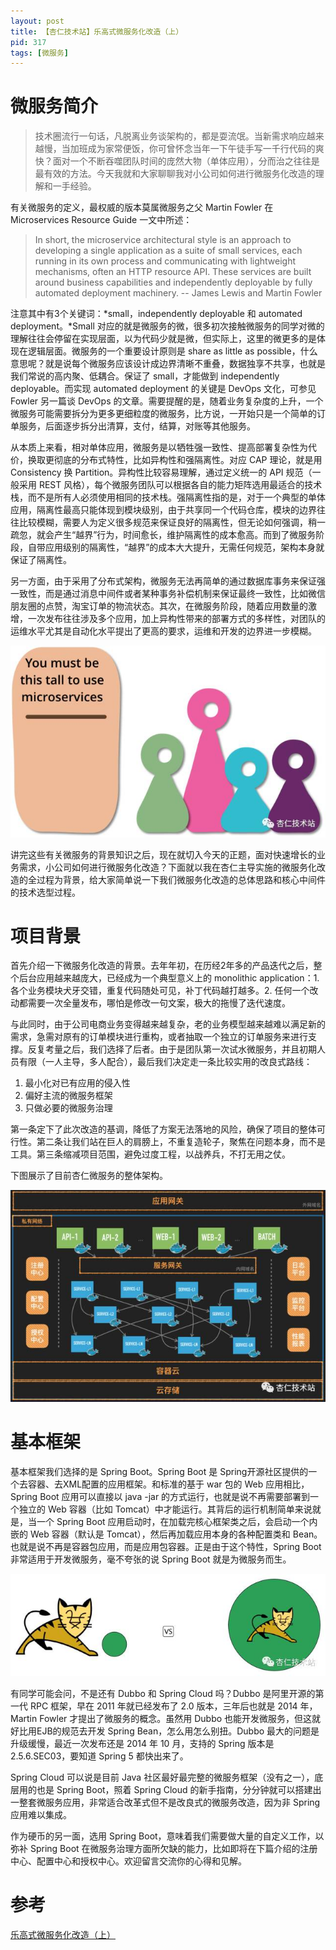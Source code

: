 ```yaml
---
layout: post
title: 【杏仁技术站】乐高式微服务化改造（上） 
pid: 317
tags: [微服务]
---
```


# 微服务简介

> 技术圈流行一句话，凡脱离业务谈架构的，都是耍流氓。当新需求响应越来越慢，当加班成为家常便饭，你可曾怀念当年一下午徒手写一千行代码的爽快？面对一个不断吞噬团队时间的庞然大物（单体应用），分而治之往往是最有效的方法。今天我就和大家聊聊我对小公司如何进行微服务化改造的理解和一手经验。

有关微服务的定义，最权威的版本莫属微服务之父 Martin Fowler 在 Microservices Resource Guide 一文中所述：

> In short, the microservice architectural style is an approach to developing a single application as a suite of small services, each running in its own process and communicating with lightweight mechanisms, often an HTTP resource API. These services are built around business capabilities and independently deployable by fully automated deployment machinery. -- James Lewis and Martin Fowler

注意其中有3个关键词：*small，independently deployable 和 automated deployment。*Small 对应的就是微服务的微，很多初次接触微服务的同学对微的理解往往会停留在实现层面，以为代码少就是微，但实际上，这里的微更多的是体现在逻辑层面。微服务的一个重要设计原则是 share as little as possible，什么意思呢？就是说每个微服务应该设计成边界清晰不重叠，数据独享不共享，也就是我们常说的高内聚、低耦合。保证了 small，才能做到 independently deployable。而实现 automated deployment 的关键是 DevOps 文化，可参见 Fowler 另一篇谈 DevOps 的文章。需要提醒的是，随着业务复杂度的上升，一个微服务可能需要拆分为更多更细粒度的微服务，比方说，一开始只是一个简单的订单服务，后面逐步拆分出清算，支付，结算，对账等其他服务。

从本质上来看，相对单体应用，微服务是以牺牲强一致性、提高部署复杂性为代价，换取更彻底的分布式特性，比如异构性和强隔离性。对应 CAP 理论，就是用 Consistency 换 Partition。异构性比较容易理解，通过定义统一的 API 规范（一般采用 REST 风格），每个微服务团队可以根据各自的能力矩阵选用最适合的技术栈，而不是所有人必须使用相同的技术栈。强隔离性指的是，对于一个典型的单体应用，隔离性最高只能体现到模块级别，由于共享同一个代码仓库，模块的边界往往比较模糊，需要人为定义很多规范来保证良好的隔离性，但无论如何强调，稍一疏忽，就会产生“越界”行为，时间愈长，维护隔离性的成本愈高。而到了微服务阶段，自带应用级别的隔离性，“越界”的成本大大提升，无需任何规范，架构本身就保证了隔离性。

另一方面，由于采用了分布式架构，微服务无法再简单的通过数据库事务来保证强一致性，而是通过消息中间件或者某种事务补偿机制来保证最终一致性，比如微信朋友圈的点赞，淘宝订单的物流状态。其次，在微服务阶段，随着应用数量的激增，一次发布往往涉及多个应用，加上异构性带来的部署方式的多样性，对团队的运维水平尤其是自动化水平提出了更高的要求，运维和开发的边界进一步模糊。

![](/uploads/2018/12/12-06.jpg)

讲完这些有关微服务的背景知识之后，现在就切入今天的正题，面对快速增长的业务需求，小公司如何进行微服务化改造？下面就以我在杏仁主导实施的微服务化改造的全过程为背景，给大家简单说一下我们微服务化改造的总体思路和核心中间件的技术选型过程。

# 项目背景

首先介绍一下微服务化改造的背景。去年年初，在历经2年多的产品迭代之后，整个后台应用越来越庞大，已经成为一个典型意义上的 monolithic application：1. 各个业务模块犬牙交错，重复代码随处可见，补丁代码越打越多。2. 任何一个改动都需要一次全量发布，哪怕是修改一句文案，极大的拖慢了迭代速度。

与此同时，由于公司电商业务变得越来越复杂，老的业务模型越来越难以满足新的需求，急需对原有的订单模块进行重构，或者抽取一个独立的订单服务来进行支撑。反复考量之后，我们选择了后者。由于是团队第一次试水微服务，并且初期人员有限（一人主导，多人配合），最后我们决定走一条比较实用的改良式路线：

1. 最小化对已有应用的侵入性
2. 偏好主流的微服务框架
3. 只做必要的微服务治理

第一条定下了此次改造的基调，降低了方案无法落地的风险，确保了项目的整体可行性。第二条让我们站在巨人的肩膀上，不重复造轮子，聚焦在问题本身，而不是工具。第三条缩减项目范围，避免过度工程，以战养兵，不打无用之仗。

下图展示了目前杏仁微服务的整体架构。

![](/uploads/2018/12/12-07.jpg)

# 基本框架

基本框架我们选择的是 Spring Boot。Spring Boot 是 Spring开源社区提供的一个去容器、去XML配置的应用框架。和标准的基于 war 包的 Web 应用相比，Spring Boot 应用可以直接以 java -jar 的方式运行，也就是说不再需要部署到一个独立的 Web 容器（比如 Tomcat）中才能运行。其背后的运行机制简单来说就是，当一个 Spring Boot 应用启动时，在加载完核心框架类之后，会启动一个内嵌的 Web 容器（默认是 Tomcat），然后再加载应用本身的各种配置类和 Bean。也就是说不再是容器包应用，而是应用包容器。正是由于这个特性，Spring Boot 非常适用于开发微服务，毫不夸张的说 Spring Boot 就是为微服务而生。

![](/uploads/2018/12/12-08.jpg)

有同学可能会问，不是还有 Dubbo 和 Spring Cloud 吗？Dubbo 是阿里开源的第一代 RPC 框架，早在 2011 年就已经发布了 2.0 版本，三年后也就是 2014 年，Martin Fowler 才提出了微服务的概念。虽然用 Dubbo 也能开发微服务，但这就好比用EJB的规范去开发 Spring Bean，怎么用怎么别扭。Dubbo 最大的问题是升级缓慢，最近一次发布还是 2014 年 10 月，支持的 Spring 版本是 2.5.6.SEC03，要知道 Spring 5 都快出来了。

Spring Cloud 可以说是目前 Java 社区最好最完整的微服务框架（没有之一），底层用的也是 Spring Boot，照着 Spring Cloud 的新手指南，分分钟就可以搭建出一整套微服务应用，非常适合改革式但不是改良式的微服务改造，因为非 Spring 应用难以集成。

作为硬币的另一面，选用 Spring Boot，意味着我们需要做大量的自定义工作，以弥补 Spring Boot 在微服务治理方面所欠缺的能力，比如即将在下篇介绍的注册中心、配置中心和授权中心。欢迎留言交流你的心得和见解。

# 参考

[乐高式微服务化改造（上）](https://mp.weixin.qq.com/s/KUGdGOrr0_5fwkrvhbI_aA)
